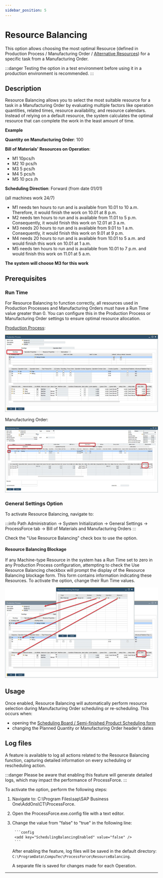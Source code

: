 ```yaml
---
sidebar_position: 5
---
```


# Resource Balancing

This option allows choosing the most optimal Resource (defined in Production Process / Manufacturing Order / [Alternative Resources](./gantt-chart/alternative-resources.md)) for a specific task from a Manufacturing Order.

:::danger
    Testing the option in a test environment before using it in a production environment is recommended.
:::

## Description

Resource Balancing allows you to select the most suitable resource for a task in a Manufacturing Order by evaluating multiple factors like operation quantities, related times, resource availability, and resource calendars. Instead of relying on a default resource, the system calculates the optimal resource that can complete the work in the least amount of time.

**Example**

**Quantity on Manufacturing Order**: 100

**Bill of Materials' Resources on Operation**:

- M1 10pcs/h
- M2 10 pcs/h
- M3 5 pcs/h
- M4 5 pcs/h
- M5 10 pcs /h

**Scheduling Direction**: Forward (from date 01/01)

(all machines work 24/7)

- M1 needs ten hours to run and is available from 10.01 to 10 a.m. Therefore, it would finish the work on 10.01 at 8 p.m.
- M2 needs ten hours to run and is available from 11.01 to 5 p.m. Consequently, it would finish this work on 12.01 at 3 a.m.
- M3 needs 20 hours to run and is available from 9.01 to 1 a.m. Consequently, it would finish this work on 9.01 at 9 p.m.
- M4 needs 20 hours to run and is available from 10.01 to 5 a.m. and would finish this work on 10.01 at 1 a.m.
- M5 needs ten hours to run and is available from 10.01 to 7 p.m. and would finish this work on 11.01 at 5 a.m.

**The system will choose M3 for this work**

## Prerequisites

### Run Time

For Resource Balancing to function correctly, all resources used in Production Processes and Manufacturing Orders must have a Run Time value greater than 0. You can configure this in the Production Process or Manufacturing Order settings to ensure optimal resource allocation.

[Production Process](../formulations-and-bill-of-materials/production-process/overview.md):

![Production Process Runtime](./media/resource-balancing/production-process-runtime.webp)

Manufacturing Order:

![Manufacturing Order Run Time](./media/resource-balancing/manufacturing-order-runtime.webp)

### General Settings Option

To activate Resource Balancing, navigate to:

:::info Path
    Administration → System Initialization → General Settings → ProcessForce tab → Bill of Materials and Manufacturing Orders
:::

Check the "Use Resource Balancing" check box to use the option.

#### Resource Balancing Blockage

If any Machine-type Resource in the system has a Run Time set to zero in any Production Process configuration, attempting to check the Use Resource Balancing checkbox will prompt the display of the Resource Balancing blockage form. This form contains information indicating these Resources. To activate the option, change their Run Time values.

![Resource Balancing Blockage](./media/resource-balancing/resource-balancing-blockage.webp)

## Usage

Once enabled, Resource Balancing will automatically perform resource selection during Manufacturing Order scheduling or re-scheduling. This occurs when:

- opening the [Scheduling Board / Semi-finished Product Scheduling form](./scheduling-board.md#how-to-open-scheduling-board--semi-finished-product-scheduling)
- changing the Planned Quantity or Manufacturing Order header's dates

## Log files

A feature is available to log all actions related to the Resource Balancing function, capturing detailed information on every scheduling or rescheduling action.

:::danger
    Please be aware that enabling this feature will generate detailed logs, which may impact the performance of ProcessForce.
:::

To activate the option, perform the following steps:

1. Navigate to: C:\Program Files\sap\SAP Business One\AddOns\CT\ProcessForce.
2. Open the ProcessForce.exe.config file with a text editor.
3. Change the value from "false" to "true" in the following line:

        ```config
        <add key="SchedulingBalancingEnabled" value="false" />
        ```

   After enabling the feature, log files will be saved in the default directory:
   `C:\ProgramData\CompuTec\ProcessForce\ResourceBalancing`.

   A separate file is saved for changes made for each Operation.

---
